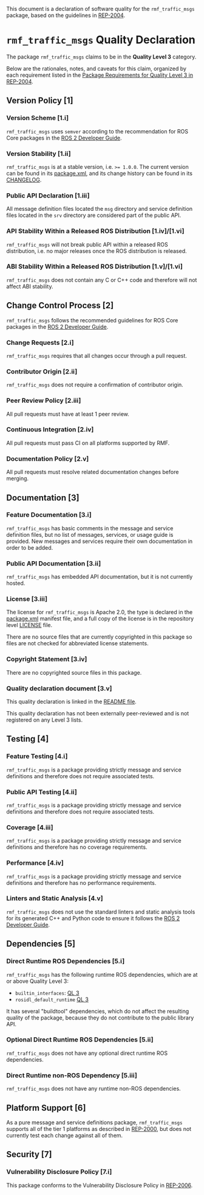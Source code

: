 This document is a declaration of software quality for the `rmf_traffic_msgs` package, based on the guidelines in [REP-2004](https://www.ros.org/reps/rep-2004.html).

# `rmf_traffic_msgs` Quality Declaration

The package `rmf_traffic_msgs` claims to be in the **Quality Level 3** category.

Below are the rationales, notes, and caveats for this claim, organized by each requirement listed in the [Package Requirements for Quality Level 3 in REP-2004](https://www.ros.org/reps/rep-2004.html).

## Version Policy [1]

### Version Scheme [1.i]

`rmf_traffic_msgs` uses `semver` according to the recommendation for ROS Core packages in the [ROS 2 Developer Guide](https://index.ros.org/doc/ros2/Contributing/Developer-Guide/#versioning).

### Version Stability [1.ii]

`rmf_traffic_msgs` is at a stable version, i.e. `>= 1.0.0`.
The current version can be found in its [package.xml](package.xml), and its change history can be found in its [CHANGELOG](CHANGELOG.rst).

### Public API Declaration [1.iii]

All message definition files located the `msg` directory and service definition files located in the `srv` directory are considered part of the public API.

### API Stability Within a Released ROS Distribution [1.iv]/[1.vi]

`rmf_traffic_msgs` will not break public API within a released ROS distribution, i.e. no major releases once the ROS distribution is released.

### ABI Stability Within a Released ROS Distribution [1.v]/[1.vi]

`rmf_traffic_msgs` does not contain any C or C++ code and therefore will not affect ABI stability.

## Change Control Process [2]

`rmf_traffic_msgs` follows the recommended guidelines for ROS Core packages in the [ROS 2 Developer Guide](https://index.ros.org/doc/ros2/Contributing/Developer-Guide/#package-requirements).

### Change Requests [2.i]

`rmf_traffic_msgs` requires that all changes occur through a pull request.

### Contributor Origin [2.ii]

`rmf_traffic_msgs` does not require a confirmation of contributor origin.

### Peer Review Policy [2.iii]

All pull requests must have at least 1 peer review.

### Continuous Integration [2.iv]

All pull requests must pass CI on all platforms supported by RMF.

### Documentation Policy [2.v]

All pull requests must resolve related documentation changes before merging.

## Documentation [3]

### Feature Documentation [3.i]

`rmf_traffic_msgs` has basic comments in the message and service definition files, but no list of messages, services, or usage guide is provided.
New messages and services require their own documentation in order to be added.

### Public API Documentation [3.ii]

`rmf_traffic_msgs` has embedded API documentation, but it is not currently hosted.

### License [3.iii]

The license for `rmf_traffic_msgs` is Apache 2.0, the type is declared in the [package.xml](package.xml) manifest file, and a full copy of the license is in the repository level [LICENSE](../LICENSE) file.

There are no source files that are currently copyrighted in this package so files are not checked for abbreviated license statements.

### Copyright Statement [3.iv]

There are no copyrighted source files in this package.

### Quality declaration document [3.v]

This quality declaration is linked in the [README file](README.md).

This quality declaration has not been externally peer-reviewed and is not registered on any Level 3 lists.

## Testing [4]

### Feature Testing [4.i]

`rmf_traffic_msgs` is a package providing strictly message and service definitions and therefore does not require associated tests.

### Public API Testing [4.ii]

`rmf_traffic_msgs` is a package providing strictly message and service definitions and therefore does not require associated tests.

### Coverage [4.iii]

`rmf_traffic_msgs` is a package providing strictly message and service definitions and therefore has no coverage requirements.

### Performance [4.iv]

`rmf_traffic_msgs` is a package providing strictly message and service definitions and therefore has no performance requirements.

### Linters and Static Analysis [4.v]

`rmf_traffic_msgs` does not use the standard linters and static analysis tools for its generated C++ and Python code to ensure it follows the [ROS 2 Developer Guide](https://index.ros.org/doc/ros2/Contributing/Developer-Guide/#linters).

## Dependencies [5]

### Direct Runtime ROS Dependencies [5.i]

`rmf_traffic_msgs` has the following runtime ROS dependencies, which are at or above Quality Level 3:
* `builtin_interfaces`: [QL 3](https://github.com/ros2/rcl_interfaces/tree/master/builtin_interfaces/QUALITY_DECLARATION.md)
* `rosidl_default_runtime` [QL 3](https://github.com/ros2/rosidl_defaults/tree/master/rosidl_default_runtime/QUALITY_DECLARATION.md)

It has several "buildtool" dependencies, which do not affect the resulting quality of the package, because they do not contribute to the public library API.

### Optional Direct Runtime ROS Dependencies [5.ii]

`rmf_traffic_msgs` does not have any optional direct runtime ROS dependencies.

### Direct Runtime non-ROS Dependency [5.iii]

`rmf_traffic_msgs` does not have any runtime non-ROS dependencies.

## Platform Support [6]

As a pure message and service definitions package, `rmf_traffic_msgs` supports all of the tier 1 platforms as described in [REP-2000](https://www.ros.org/reps/rep-2000.html#support-tiers), but does not currently test each change against all of them.

## Security [7]

### Vulnerability Disclosure Policy [7.i]

This package conforms to the Vulnerability Disclosure Policy in [REP-2006](https://www.ros.org/reps/rep-2006.html).
